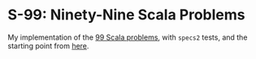 S-99: Ninety-Nine Scala Problems
====

My implementation of the [99 Scala problems](http://aperiodic.net/phil/scala/s-99/), with `specs2` tests, and the starting point from [here](https://github.com/ruippeixotog/s99/tree/specs-only).

